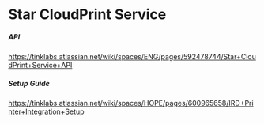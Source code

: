 # Star CloudPrint Service

##### API
https://tinklabs.atlassian.net/wiki/spaces/ENG/pages/592478744/Star+CloudPrint+Service+API

##### Setup Guide
https://tinklabs.atlassian.net/wiki/spaces/HOPE/pages/600965658/IRD+Printer+Integration+Setup